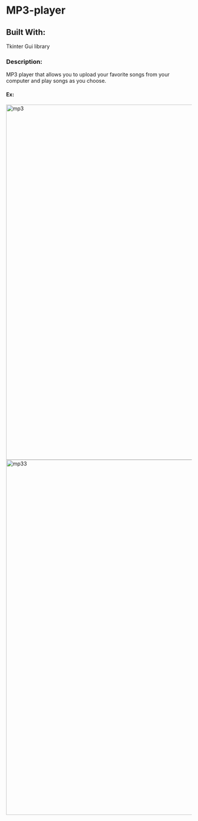 # MP3-player

## Built With:

Tkinter Gui library


### Description:

MP3 player that allows you to upload your favorite songs from your computer and play songs as you choose.

#### Ex:

<img width="960" alt="mp3" src="https://user-images.githubusercontent.com/93238893/172487272-ccac5306-1c45-4ffd-b840-ca1515974b0a.png">


<img width="960" alt="mp33" src="https://user-images.githubusercontent.com/93238893/172490938-81b8cddf-8a7c-4262-b8b1-f23432df0fb5.png">
